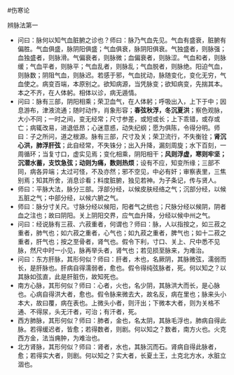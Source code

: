 #伤寒论

辨脉法第一

- 问曰：脉何以知气血脏腑之诊也？师曰：脉乃气血先见。气血有盛衰，脏腑有偏胜。气血俱盛，脉阴阳俱盛；气血俱衰，脉阴阳俱衰。气独盛者，则脉强；血独盛者，则脉滑。气偏衰者，则脉微；血偏衰者，则脉涩。气血和者，则脉缓；气血平者，则脉平；气血乱者，则脉乱；气血脱者，则脉绝。阳迫气血，则脉数；阴阻气血，则脉迟。若感于邪，气血扰动，脉随变化，变化无穷，气血使之。病变百端，本原别之。欲知病源，当凭脉变；欲知病变，先揣其本。本之不齐，在人体躬。相体以诊，病无遁情。
- 问曰：脉有三部，阴阳相乘；荣卫血气，在人体躬；呼吸出入，上下于中；因息游布，津液流通；随时动作，肖象形容；**春弦秋浮，冬沉夏洪**；察色观脉，大小不同；一时之间，变无经常；尺寸参差，或短或长；上下乖错，或存或亡；病辄改易，进退低昂；心迷意惑，动失纪纲；愿为俱陈，令得分明。师曰：子之所问，道之根源。脉有三部，尺寸及关；荣卫流行，不失衡铨；**肾沉心洪，肺浮肝弦**；此自经常，不失铢分；出入升降，漏刻周旋；水下百刻，一周循环；当复寸口，虚实见焉；变化相乘，阴阳相干；**风则浮虚，寒则牢坚；沉潜水蓄，支饮急弦；动则为痛，数则热烦**；设有不应，知变所缘；三部不同，病各异端；太过可怪，不及亦然；邪不空见，中必有奸；审察表里，三焦别焉；知其所舍，消息诊看；料度脏腑，独见若神。为子条记，传与贤人。
- 师曰：平脉大法，脉分三部。浮部分经，以候皮肤经络之气；沉部分经，以候五脏之气；中部分经，以候六腑之气。
- 师曰：脉分寸关尺。寸脉分经以候阳，阳者气之统也；尺脉分经以候阴，阴者血之注也；故曰阴阳。关上阴阳交界，应气血升降，分经以候中州之气。
- 问曰：经说脉有三菽、六菽重者，何谓也？师曰：脉，人以指按之，如三菽之重者，肺气也；如六菽之重者，心气也；如九菽之重者，脾气也；如十二菽之重者，肝气也；按之至骨者，肾气也。假令下利，寸口、关上、尺中悉不见脉，然尺中时一小见，脉再举头者，肾气也；若见损至脉来，为难治。
- 问曰：东方肝脉，其形何似？师曰：肝者，木也，名厥阴，其脉微弦，濡弱而长，是肝脉也。肝病自得濡弱者，愈也。假令得纯弦脉者，死。何以知之？以其脉如弦直，此是肝脏伤，故知死也。
- 南方心脉，其形何似？师曰：心者，火也，名少阴，其脉洪大而长，是心脉也。心病自得洪大者，愈也。假令脉来微去大，故名反，病在里也；脉来头小本大，故曰覆，病在表也。上微头小者，则汗出；下微本大者，则为关格不通、不得尿，头无汗者，可治；有汗者，死。
- 西方肺脉，其形何似？师曰：肺者，金也，名太阴，其脉毛浮也，肺病自得此脉。若得缓迟者，皆愈；若得数者，则剧。何以知之？数者，南方火也。火克西方金，法当痈肿，为难治也。
- 北方肾脉，其形何似？师曰：肾者，水也，其脉沉而石。肾病自得此脉者，愈；若得实大者，则剧。何以知之？实大者，长夏土王，土克北方水，水脏立涸也。






















